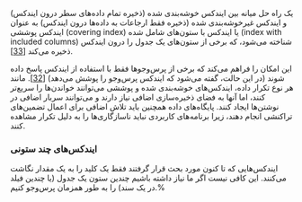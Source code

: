 یک راه حل میانه بین ایندکس خوشه‌بندی شده (ذخیره تمام داده‌های سطر درون ایندکس) و ایندکس غیرخوشه‌بندی شده (ذخیره فقط ارجاعات به داده‌ها درون ایندکس) به عنوان ایندکس پوششی (covering index) یا ایندکس با ستون‌های شامل شده (index with included columns) شناخته می‌شود، که برخی از ستون‌های یک جدول را درون ایندکس ذخیره می‌کند [[33](ch03.html#Webb2008uj)].

این امکان را فراهم می‌کند که برخی از پرس‌وجوها فقط با استفاده از ایندکس پاسخ داده شوند (در این حالت، گفته می‌شود که ایندکس پرس‌وجو را پوشش می‌دهد) [[32](ch03.html#SQLServer2012)]. مانند هر نوع تکرار داده، ایندکس‌های خوشه‌بندی شده و پوششی می‌توانند خواندن‌ها را سریع‌تر کنند، اما آنها به فضای ذخیره‌سازی اضافی نیاز دارند و می‌توانند سربار اضافی در نوشتن‌ها ایجاد کنند. پایگاه‌های داده همچنین باید تلاش اضافی برای اعمال تضمین‌های تراکنشی انجام دهند، زیرا برنامه‌های کاربردی نباید ناسازگاری‌ها را به دلیل تکرار مشاهده کنند.

### ایندکس‌های چند ستونی

ایندکس‌هایی که تا کنون مورد بحث قرار گرفتند فقط یک کلید را به یک مقدار نگاشت می‌کنند. این کافی نیست اگر ما نیاز داشته باشیم چندین ستون یک جدول (یا چندین فیلد در یک سند) را به طور همزمان پرس‌وجو کنیم.% 
